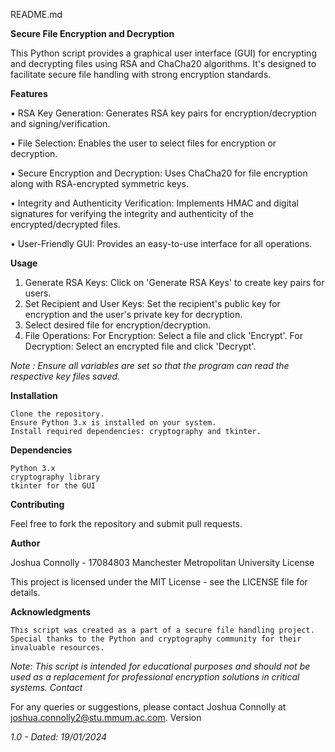 README.md

**Secure File Encryption and Decryption**

This Python script provides a graphical user interface (GUI) for encrypting and decrypting files using RSA and ChaCha20 algorithms. It's designed to facilitate secure file handling with strong encryption standards.

**Features**

• RSA Key Generation: Generates RSA key pairs for encryption/decryption and signing/verification.

• File Selection: Enables the user to select files for encryption or decryption.

• Secure Encryption and Decryption: Uses ChaCha20 for file encryption along with RSA-encrypted symmetric keys.

• Integrity and Authenticity Verification: Implements HMAC and digital signatures for verifying the integrity and authenticity of the encrypted/decrypted files.

• User-Friendly GUI: Provides an easy-to-use interface for all operations.

**Usage**

1. Generate RSA Keys: Click on 'Generate RSA Keys' to create key pairs for users.
2. Set Recipient and User Keys: Set the recipient's public key for encryption and the user's private key for decryption.
3. Select desired file for encryption/decryption.
4. File Operations:
     For Encryption: Select a file and click 'Encrypt'.
     For Decryption: Select an encrypted file and click 'Decrypt'.

_Note : Ensure all variables are set so that the program can read the respective key files saved._

**Installation**

    Clone the repository.
    Ensure Python 3.x is installed on your system.
    Install required dependencies: cryptography and tkinter.

**Dependencies**

    Python 3.x
    cryptography library
    tkinter for the GUI

**Contributing**

Feel free to fork the repository and submit pull requests.

**Author**

Joshua Connolly - 17084803
Manchester Metropolitan University
License

This project is licensed under the MIT License - see the LICENSE file for details.

**Acknowledgments**

    This script was created as a part of a secure file handling project.
    Special thanks to the Python and cryptography community for their invaluable resources.

_Note: This script is intended for educational purposes and should not be used as a replacement for professional encryption solutions in critical systems.
Contact_

For any queries or suggestions, please contact Joshua Connolly at joshua.connolly2@stu.mmum.ac.com.
Version

_1.0 - Dated: 19/01/2024_

